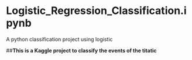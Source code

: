 # Logistic_Regression_Classification.ipynb
A python classification project using logistic 

##**This is a Kaggle project to classify the events of the titatic**
